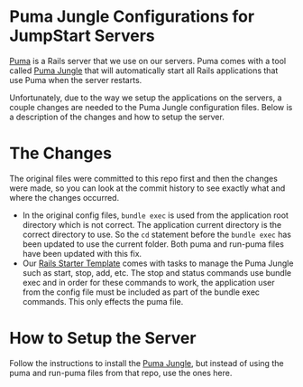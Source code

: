 # Puma Jungle Configurations for JumpStart Servers
[Puma](https://github.com/puma/puma) is a Rails server that we use on our servers. Puma comes with a tool called [Puma Jungle](https://github.com/puma/puma/tree/master/tools/jungle/init.d) that will automatically start all Rails applications that use Puma when the server restarts.

Unfortunately, due to the way we setup the applications on the servers, a couple changes are needed to the Puma Jungle configuration files. Below is a description of the changes and how to setup the server.

# The Changes
The original files were committed to this repo first and then the changes were made, so you can look at the commit history to see exactly what and where the changes occurred.

* In the original config files, `bundle exec` is used from the application root directory which is not correct. The application current directory is the correct directory to use. So the `cd` statement before the `bundle exec` has been updated to use the current folder. Both puma and run-puma files have been updated with this fix.
* Our [Rails Starter Template](https://github.com/JumpStartGeorgia/Starter-Template) comes with tasks to manage the Puma Jungle such as start, stop, add, etc. The stop and status commands use bundle exec and in order for these commands to work, the application user from the config file must be included as part of the bundle exec commands. This only effects the puma file.

# How to Setup the Server
Follow the instructions to install the [Puma Jungle](https://github.com/puma/puma/tree/master/tools/jungle/init.d), but instead of using the puma and run-puma files from that repo, use the ones here.

